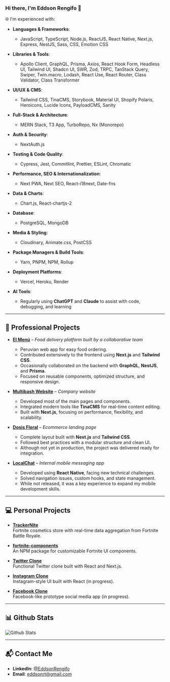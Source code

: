 ### Hi there, I'm Eddson Rengifo 👋

🌐 I'm experienced with:

- **Languages & Frameworks**:
  - JavaScript, TypeScript, Node.js, ReactJS, React Native, Next.js, Express, NestJS, Sass, CSS, Emotion CSS

- **Libraries & Tools**:
  - Apollo Client, GraphQL, Prisma, Axios, React Hook Form, Headless UI, Tailwind UI, Shadcn UI, SWR, Zod, TRPC, TanStack Query, Swiper, Twin.macro, Lodash, React Use, React Router, Class Validator, Class Transformer

- **UI/UX & CMS**:
  - Tailwind CSS, TinaCMS, Storybook, Material UI, Shopify Polaris, Heroicons, Lucide Icons, PayloadCMS, Sanity

- **Full-Stack & Architecture**:
  - MERN Stack, T3 App, TurboRepo, Nx (Monorepo)

- **Auth & Security**:
  - NextAuth.js

- **Testing & Code Quality**:
  - Cypress, Jest, Commitlint, Prettier, ESLint, Chromatic

- **Performance, SEO & Internationalization**:
  - Next PWA, Next SEO, React-i18next, Date-fns

- **Data & Charts**:
  - Chart.js, React-chartjs-2

- **Database**:
  - PostgreSQL, MongoDB

- **Media & Styling**:
  - Cloudinary, Animate.css, PostCSS

- **Package Managers & Build Tools**:
  - Yarn, PNPM, NPM, Rollup

- **Deployment Platforms**:
  - Vercel, Heroku, Render

- **AI Tools**:
  - Regularly using **ChatGPT** and **Claude** to assist with code, debugging, and learning

---

## 🧩 Professional Projects

- **[El Menú](https://elmenu.pe/)** – *Food delivery platform built by a collaborative team*
  - Peruvian web app for easy food ordering.
  - Contributed extensively to the frontend using **Next.js** and **Tailwind CSS**.
  - Occasionally collaborated on the backend with **GraphQL**, **NestJS**, and **Prisma**.
  - Focused on reusable components, optimized structure, and responsive design.

- **[Multibash Website](https://multibash.com/)** – *Company website*
  - Developed most of the main pages and components.
  - Integrated modern tools like **TinaCMS** for real-time content editing.
  - Built with **Next.js**, focusing on performance, flexibility, and scalability.

- **[Dosis Floral](https://multibash.com/projects/dosis-floral)** – *Ecommerce landing page*
  - Complete layout built with **Next.js** and **Tailwind CSS**.
  - Followed best practices with a modular structure and clean UI.
  - Although not yet in production, the project was delivered ready for integration.

- **[LocalChat](https://multibash.com/projects/localchat)** – *Internal mobile messaging app*
  - Developed using **React Native**, facing new technical challenges.
  - Solved navigation issues, custom hooks, and state management.
  - While not released, it was a key experience to expand my mobile development skills.

---

## 💻 Personal Projects

- **[TrackerNite](https://trackernite.com/)**  
  Fortnite cosmetics store with real-time data aggregation from Fortnite Battle Royale.

- **[fortnite-components](https://www.npmjs.com/package/fortnite-components)**  
  An NPM package for customizable Fortnite UI components.

- **[Twitter Clone](https://twitter-cloned.vercel.app/)**  
  Functional Twitter clone built with React and Next.js.

- **[Instagram Clone](https://lnstagram-clone.vercel.app/)**  
  Instagram-style UI built with React (in progress).

- **[Facebook Clone](https://fazebook-clone.vercel.app/)**  
  Facebook-like prototype social media app (in progress).

---

## 📊 Github Stats

<img src="https://github-readme-stats.vercel.app/api?username=eddsonrengifo&show_icons=true&theme=light&count_private=true" alt="Github Stats"/>

---

## 📬 Contact Me

- **LinkedIn**: [@EddsonRengifo](https://www.linkedin.com/in/eddsonrengifo)  
- **Email**: eddsonrt@gmail.com

